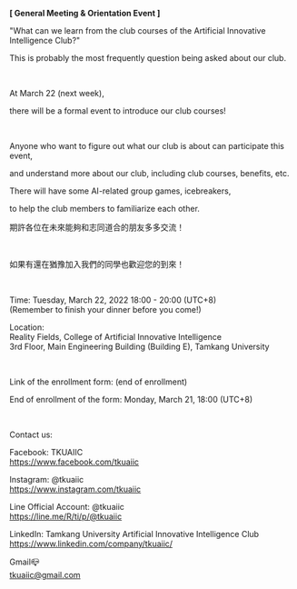 **[ General Meeting & Orientation Event ]**

"What can we learn from the club courses of the Artificial Innovative Intelligence Club?"

This is probably the most frequently question being asked about our club.

&nbsp;

At March 22 (next week),

there will be a formal event to introduce our club courses!

&nbsp;

Anyone who want to figure out what our club is about can participate this event,

and understand more about our club, including club courses, benefits, etc.

There will have some AI-related group games, icebreakers,

to help the club members to familiarize each other.

期許各位在未來能夠和志同道合的朋友多多交流！

&nbsp;

如果有還在猶豫加入我們的同學也歡迎您的到來！

&nbsp;

Time: Tuesday, March 22, 2022 18:00 - 20:00 (UTC+8) <br />(Remember to finish your dinner before you come!)

Location: <br />Reality Fields, College of Artificial Innovative Intelligence <br />3rd Floor, Main Engineering Building (Building E), Tamkang University

&nbsp;

Link of the enrollment form: (end of enrollment)

End of enrollment of the form: Monday, March 21, 18:00 (UTC+8)

&nbsp;

Contact us:

Facebook: TKUAIIC <br />https://www.facebook.com/tkuaiic

Instagram: @tkuaiic <br />https://www.instagram.com/tkuaiic

Line Official Account: @tkuaiic <br />https://line.me/R/ti/p/@tkuaiic

LinkedIn: Tamkang University Artificial Innovative Intelligence Club <br />https://www.linkedin.com/company/tkuaiic/

Gmail📪 <br />tkuaiic@gmail.com
